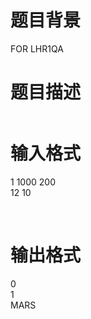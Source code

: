 # 

 
 # 题目背景 
<p>FOR&nbsp;LHR1QA</p> 

 
 # 题目描述 
<table bgcolor="#ffffff" border="0" cellpadding="0" cellspacing="0" height="0">
	<tbody>
		<tr>
			<td align="left" valign="top" width="502">两位赛车手LEO和MARS按以下的约定来进行N（N为奇数）局比赛：<br />
			⑴在长度为L米的跑道上比赛；<br />
			⑵LEO从跑道起点起步，MARS从距离起点W米的地点同时起步，一齐向终点进发；<br />
			⑶若LEO能在到达终点前赶上MARS，则该局LEO获胜，否则MARS获胜；<br />
			⑷获胜局数多者为本次比赛的最终胜利者，<br />
			假设N、L、W均为不大于100000的整数，并分别用V1和V2表示LEO和MARS的赛车速度。让你当本次赛车的裁判，你能告诉大家最终的胜利者吗？</td>
		</tr>
		<tr>
			<td background="http://oa.dgygyx.cn/Skin/Life%20Azure/Frame_r3_c1.gif" height="14" width="14">&nbsp;</td>
		</tr>
	</tbody>
</table> 

 
 # 输入格式 
<p>1&nbsp;1000&nbsp;200<br />
12&nbsp;10</p>

<p>&nbsp;</p> 

 
 # 输出格式 
<p>0<br />
1<br />
MARS</p>

<p>&nbsp;</p> 
